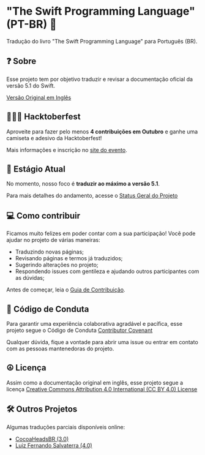 # "The Swift Programming Language" (PT-BR) 📖

Tradução do livro "The Swift Programming Language" para Português (BR).


## ❓ Sobre 
Esse projeto tem por objetivo traduzir e revisar a documentação oficial da versão 5.1 do Swift.

[Versão Original em Inglês](https://docs.swift.org/swift-book/) 

## 👩🏻‍💻 Hacktoberfest
Aproveite para fazer pelo menos **4 contribuições em Outubro** e ganhe uma camiseta e adesivo da Hacktoberfest! 

Mais informações e inscrição no [site do evento](https://hacktoberfest.digitalocean.com). 

## 📝 Estágio Atual 
No momento, nosso foco é **traduzir ao máximo a versão 5.1**. 

Para mais detalhes do andamento, acesse o [Status Geral do Projeto](https://github.com/developer-academy-pucpr/the-swift-programming-language-in-pt-br/issues/1) 

## 💻 Como contribuir 

Ficamos muito felizes em poder contar com a sua participação! Você pode ajudar no projeto de várias maneiras: 
- Traduzindo novas páginas;
- Revisando páginas e termos já traduzidos; 
- Sugerindo alterações no projeto; 
- Respondendo issues com gentileza e ajudando outros participantes com as dúvidas; 

Antes de começar, leia o [Guia de Contribuição](CONTRIBUTING.md). 

## 🤝 Código de Conduta 
Para garantir uma experiência colaborativa agradável e pacífica, esse projeto segue o Código de Conduta [Contributor Covenant](https://www.contributor-covenant.org/version/1/4/code-of-conduct)

Qualquer dúvida, fique a vontade para abrir uma issue ou entrar em contato com as pessoas mantenedoras do projeto. 

## ☮️ Licença 
Assim como a documentação original em inglês, esse projeto segue a licença [Creative Commons Attribution 4.0 International (CC BY 4.0) License](https://creativecommons.org/licenses/by/4.0/) 

## 🛠 Outros Projetos 
Algumas traduções parciais disponíveis online: 
- [CocoaHeadsBR (3.0)](https://github.com/CocoaHeadsBrasil/the-swift-programming-language-in-portuguese-br)
- [Luiz Fernando Salvaterra (4.0)](https://nandosalvaterra.gitbooks.io/documentacao-swift-4/Language%20Guide/the_basics.html)

